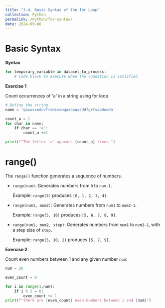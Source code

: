 ```yaml
---
title: "3.4. Basic Syntax of the for Loop"
collection: Python
permalink: /Python/for-syntax/
date: 2024-09-08
---
```

# Basic Syntax
**Syntax**
```python
for temporary_variable in dataset_to_process:
    # Code block to execute when the condition is satisfied
```
**Exercise 1**

Count occurrences of 'a' in a string using for loop
```python
# Define the string
name = 'qazwsxedcvfredcxswqazaaassddfgrtvaadeada'

count_a = 1
for char in name:
    if char == 'a':
        count_a +=1

print(f"The letter 'a' appears {count_a} times.")
```

# range()
The `range()` function generates a sequence of numbers.

- `range(num)`: Generates numbers from `0` to `num-1`.

    Example: `range(5)` produces `[0, 1, 2, 3, 4]`.

- `range(num1, num2)`: Generates numbers from `num1` to `num2-1`.

    Example: `range(5, 10)` produces `[5, 6, 7, 8, 9]`.

- `range(num1, num2, step)`: Generates numbers from `num1` to `num2-1`, with a step size of `step`.

    Example: `range(5, 10, 2)` produces `[5, 7, 9]`.

**Exercise 2**

Count even numbers between 1 and any given number `num`:
```python
num = 20 

even_count = 0 

for i in range(1,num):
    if i % 2 = 0:
        even_count += 1
print(f"there are {even_count} even numbers between 1 and {num}")
```

